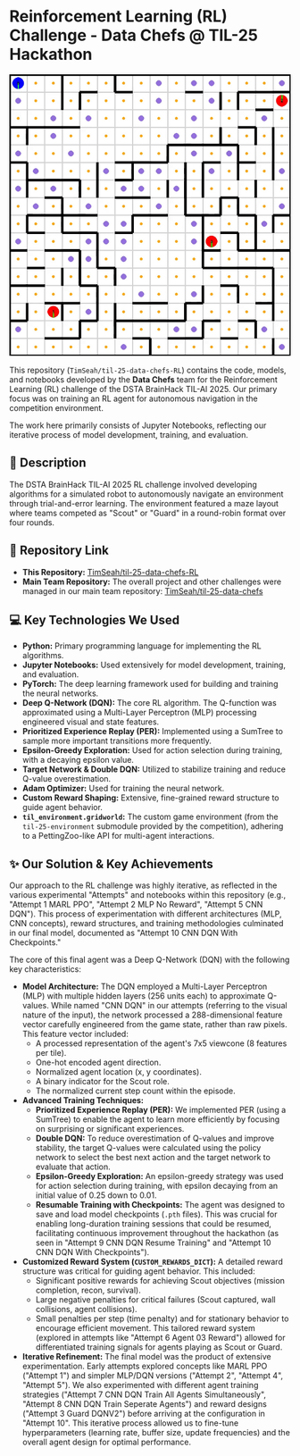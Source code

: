 # Reinforcement Learning (RL) Challenge - Data Chefs @ TIL-25 Hackathon

![RL Agent Preview](README%20Preview.gif)

This repository (`TimSeah/til-25-data-chefs-RL`) contains the code, models, and notebooks developed by the **Data Chefs** team for the Reinforcement Learning (RL) challenge of the DSTA BrainHack TIL-AI 2025. Our primary focus was on training an RL agent for autonomous navigation in the competition environment.

The work here primarily consists of Jupyter Notebooks, reflecting our iterative process of model development, training, and evaluation.

## 📝 Description

The DSTA BrainHack TIL-AI 2025 RL challenge involved developing algorithms for a simulated robot to autonomously navigate an environment through trial-and-error learning. The environment featured a maze layout where teams competed as "Scout" or "Guard" in a round-robin format over four rounds.

## 🔗 Repository Link

*   **This Repository:** [TimSeah/til-25-data-chefs-RL](https://github.com/TimSeah/til-25-data-chefs-RL)
*   **Main Team Repository:** The overall project and other challenges were managed in our main team repository: [TimSeah/til-25-data-chefs](https://github.com/TimSeah/til-25-data-chefs)

## 💻 Key Technologies We Used

*   **Python:** Primary programming language for implementing the RL algorithms.
*   **Jupyter Notebooks:** Used extensively for model development, training, and evaluation.
*   **PyTorch:** The deep learning framework used for building and training the neural networks.
*   **Deep Q-Network (DQN):** The core RL algorithm. The Q-function was approximated using a Multi-Layer Perceptron (MLP) processing engineered visual and state features.
*   **Prioritized Experience Replay (PER):** Implemented using a SumTree to sample more important transitions more frequently.
*   **Epsilon-Greedy Exploration:** Used for action selection during training, with a decaying epsilon value.
*   **Target Network & Double DQN:** Utilized to stabilize training and reduce Q-value overestimation.
*   **Adam Optimizer:** Used for training the neural network.
*   **Custom Reward Shaping:** Extensive, fine-grained reward structure to guide agent behavior.
*   **`til_environment.gridworld`:** The custom game environment (from the `til-25-environment` submodule provided by the competition), adhering to a PettingZoo-like API for multi-agent interactions.

## ✨ Our Solution & Key Achievements
Our approach to the RL challenge was highly iterative, as reflected in the various experimental "Attempts" and notebooks within this repository (e.g., "Attempt 1 MARL PPO", "Attempt 2 MLP No Reward", "Attempt 5 CNN DQN"). This process of experimentation with different architectures (MLP, CNN concepts), reward structures, and training methodologies culminated in our final model, documented as "Attempt 10 CNN DQN With Checkpoints."

The core of this final agent was a Deep Q-Network (DQN) with the following key characteristics:

*   **Model Architecture:** The DQN employed a Multi-Layer Perceptron (MLP) with multiple hidden layers (256 units each) to approximate Q-values. While named "CNN DQN" in our attempts (referring to the visual nature of the input), the network processed a 288-dimensional feature vector carefully engineered from the game state, rather than raw pixels. This feature vector included:
    *   A processed representation of the agent's 7x5 viewcone (8 features per tile).
    *   One-hot encoded agent direction.
    *   Normalized agent location (x, y coordinates).
    *   A binary indicator for the Scout role.
    *   The normalized current step count within the episode.
*   **Advanced Training Techniques:**
    *   **Prioritized Experience Replay (PER):** We implemented PER (using a SumTree) to enable the agent to learn more efficiently by focusing on surprising or significant experiences.
    *   **Double DQN:** To reduce overestimation of Q-values and improve stability, the target Q-values were calculated using the policy network to select the best next action and the target network to evaluate that action.
    *   **Epsilon-Greedy Exploration:** An epsilon-greedy strategy was used for action selection during training, with epsilon decaying from an initial value of 0.25 down to 0.01.
    *   **Resumable Training with Checkpoints:** The agent was designed to save and load model checkpoints (`.pth` files). This was crucial for enabling long-duration training sessions that could be resumed, facilitating continuous improvement throughout the hackathon (as seen in "Attempt 9 CNN DQN Resume Training" and "Attempt 10 CNN DQN With Checkpoints").
*   **Customized Reward System (`CUSTOM_REWARDS_DICT`):** A detailed reward structure was critical for guiding agent behavior. This included:
    *   Significant positive rewards for achieving Scout objectives (mission completion, recon, survival).
    *   Large negative penalties for critical failures (Scout captured, wall collisions, agent collisions).
    *   Small penalties per step (time penalty) and for stationary behavior to encourage efficient movement. This tailored reward system (explored in attempts like "Attempt 6 Agent 03 Reward") allowed for differentiated training signals for agents playing as Scout or Guard.
*   **Iterative Refinement:** The final model was the product of extensive experimentation. Early attempts explored concepts like MARL PPO ("Attempt 1") and simpler MLP/DQN versions ("Attempt 2", "Attempt 4", "Attempt 5"). We also experimented with different agent training strategies ("Attempt 7 CNN DQN Train All Agents Simultaneously", "Attempt 8 CNN DQN Train Seperate Agents") and reward designs ("Attempt 3 Guard DQNV2") before arriving at the configuration in "Attempt 10". This iterative process allowed us to fine-tune hyperparameters (learning rate, buffer size, update frequencies) and the overall agent design for optimal performance.
